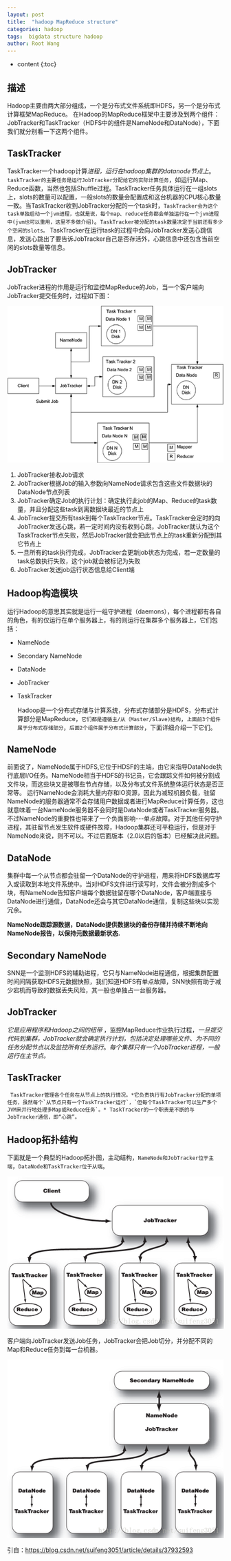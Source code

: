 ```yaml
---
layout: post
title:  "hadoop MapReduce structure"
categories: hadoop
tags:  bigdata structure hadoop 
author: Root Wang
---
```


* content
{:toc}

## 描述
  Hadoop主要由两大部分组成，一个是分布式文件系统即HDFS，另一个是分布式计算框架MapReduce。
  在Hadoop的MapReduce框架中主要涉及到两个组件：JobTracker和TaskTracker（HDFS中的组件是NameNode和DataNode），下面我们就分别看一下这两个组件。

## TaskTracker
  TaskTracker一个hadoop计算*进程，运行在hadoop集群的datanode节点上*。`taskTracker的主要任务是运行JobTracker分配给它的实际计算任务`，如运行Map、Reduce函数，当然也包括Shuffle过程。TaskTracker任务具体运行在一组slots上，slots的数量可以配置，一般slots的数量会配置成和这台机器的CPU核心数量一致。当TaskTracker收到JobTracker分配的一个task时，`TaskTracker会为这个task单独启动一个jvm进程，也就是说，每个map、reduce任务都会单独运行在一个jvm进程中(jvm也可以重用，这里不多做介绍)`。`TaskTracker被分配的task数量决定于当前还有多少个空闲的slots。` TaskTracker在运行task的过程中会向JobTracker发送心跳信息，发送心跳出了要告诉JobTracker自己是否存活外，心跳信息中还包含当前空闲的slots数量等信息。

## JobTracker
  JobTracker进程的作用是运行和监控MapReduce的Job，当一个客户端向JobTracker提交任务时，过程如下图：

![](https://github.com/XGWang0/xgwang0.github.io/raw/master/_images/mapreduce_strucutre_chat.png)

1. JobTracker接收Job请求
2. JobTracker根据Job的输入参数向NameNode请求包含这些文件数据块的DataNode节点列表
3. JobTracker确定Job的执行计划：确定执行此job的Map、Reduce的task数量，并且分配这些task到离数据块最近的节点上
4. JobTracker提交所有task到每个TaskTracker节点。TaskTracker会定时的向JobTracker发送心跳，若一定时间内没有收到心跳，JobTracker就认为这个TaskTracker节点失败，然后JobTracker就会把此节点上的task重新分配到其它节点上
5. 一旦所有的task执行完成，JobTracker会更新job状态为完成，若一定数量的task总数执行失败，这个job就会被标记为失败
6. JobTracker发送job运行状态信息给Client端





## Hadoop构造模块

  运行Hadoop的意思其实就是运行一组守护进程（daemons），每个进程都有各自的角色，有的仅运行在单个服务器上，有的则运行在集群多个服务器上，它们包括：

* NameNode
* Secondary NameNode
* DataNode
* JobTracker
* TaskTracker

  Hadoop是一个分布式存储与计算系统，分布式存储部分是HDFS，分布式计算部分是MapReduce，`它们都是遵循主/从（Master/Slave)结构`，`上面前3个组件属于分布式存储部分`，`后面2个组件属于分布式计算部分`，下面详细介绍一下它们。

## NameNode

  前面说了，NameNode属于HDFS,它位于HDSF的主端，由它来指导DataNode执行底层I/O任务。NameNode相当于HDFS的书记员，它会跟踪文件如何被分割成文件块，而这些块又是被哪些节点存储，以及分布式文件系统整体运行状态是否正常等。
  运行NameNode会消耗大量内存和IO资源，因此为减轻机器负载，驻留NameNode的服务器通常不会存储用户数据或者进行MapReduce计算任务，这也就意味着一台NameNode服务器不会同时是DataNode或者TaskTracker服务器。
  不过NameNode的重要性也带来了一个负面影响---单点故障。对于其他任何守护进程，其驻留节点发生软件或硬件故障，Hadoop集群还可平稳运行，但是对于NameNode来说，则不可以。不过后面版本（2.0以后的版本）已经解决此问题。

## DataNode

  集群中每一个从节点都会驻留一个DataNode的守护进程，用来将HDFS数据库写入或读取到本地文件系统中。当对HDFS文件进行读写时，文件会被分割成多个块，有NameNode告知客户端每个数据驻留在哪个DataNode，客户端直接与DataNode进行通信，DataNode还会与其它DataNode通信，复制这些块以实现冗余。
     
**NameNode跟踪源数据，DataNode提供数据块的备份存储并持续不断地向NameNode报告，以保持元数据最新状态.**

## Secondary NameNode
  SNN是一个监测HDFS的辅助进程，它只与NameNode进程通信，根据集群配置时间间隔获取HDFS元数据快照，我们知道HDFS有单点故障，SNN快照有助于减少宕机而导致的数据丢失风险，其一般也单独占一台服务器。

## JobTracker
  _它是应用程序和Hadoop之间的纽带_ ，监控MapReduce作业执行过程，_一旦提交代码到集群，JobTracker就会确定执行计划，包括决定处理哪些文件、为不同的任务分配节点以及监控所有任务运行_。*每个集群只有一个JobTracker进程，一般运行在主节点。*

## TaskTracker
     TaskTracker管理各个任务在从节点上的执行情况。*它负责执行有JobTracker分配的单项任务，虽然每个`从节点只有一个TaskTracker运行`，`但每个TaskTracker可以生产多个JVM来并行地处理多Map或Reduce任务`。* TaskTracker的一个职责是不断的与JobTracker通信，即“心跳”。

## Hadoop拓扑结构

下面就是一个典型的Hadoop拓扑图，主动结构，`NameNode和JobTracker位于主端`，`DataNode和TaskTracker位于从端`。

![](https://github.com/XGWang0/xgwang0.github.io/raw/master/_images/jobtracker_tasktracker_chart.png)

客户端向JobTracker发送Job任务，JobTracker会把Job切分，并分配不同的Map和Reduce任务到每一台机器。

![](https://github.com/XGWang0/xgwang0.github.io/raw/master/_images/hadoop_components_chart.png)

引自：https://blog.csdn.net/suifeng3051/article/details/37932593

